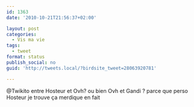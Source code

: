 ```yaml
---
id: 1363
date: '2010-10-21T21:56:37+02:00'

layout: post
categories:
  - Vis ma vie
tags:
  - tweet
format: status
publish_social: no
guid: 'http://tweets.local/?birdsite_tweet=28063920781'

---
```


@Twikito entre Hosteur et Ovh? ou bien Ovh et Gandi ? parce que perso Hosteur je trouve ça merdique en fait